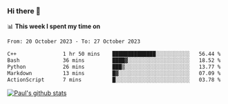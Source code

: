 ### Hi there 👋

📊 **This week I spent my time on**
<!--START_SECTION:waka-->

```txt
From: 20 October 2023 - To: 27 October 2023

C++               1 hr 50 mins    ██████████████░░░░░░░░░░░   56.44 %
Bash              36 mins         ████▓░░░░░░░░░░░░░░░░░░░░   18.52 %
Python            26 mins         ███▒░░░░░░░░░░░░░░░░░░░░░   13.77 %
Markdown          13 mins         █▓░░░░░░░░░░░░░░░░░░░░░░░   07.09 %
ActionScript      7 mins          █░░░░░░░░░░░░░░░░░░░░░░░░   03.78 %
```

<!--END_SECTION:waka-->


[![Paul's github stats](https://github-readme-stats.vercel.app/api?username=mickeyouyou&theme=dracula&show_icons=true)](https://github.com/anuraghazra/github-readme-stats)
